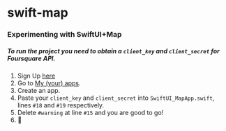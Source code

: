 # swift-map
### Experimenting with SwiftUI+Map

##### To run the project you need to obtain a `client_key` and `client_secret` for Foursquare API.
1. Sign Up [here](https://foursquare.com/log-in/)
2. Go to [My (your) apps](https://foursquare.com/developers/apps).
3. Create an app.
4. Paste your `client_key` and `client_secret` into `SwiftUI_MapApp.swift`, lines `#18` and `#19` respectively. 
5. Delete `#warning` at line `#15` and you are good to go!
6. 🚀
